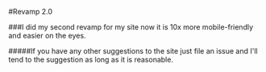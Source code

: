 #Revamp 2.0

###I did my second revamp for my site now it is 10x more mobile-friendly and easier on the eyes.

#####If you have any other suggestions to the site just file an issue and I'll tend to the suggestion as long as it is reasonable.
